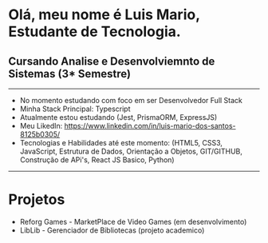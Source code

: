 # Olá, meu nome é Luis Mario, Estudante de Tecnologia.
## Cursando Analise e Desenvolviemnto de Sistemas (3* Semestre)

***
- No momento estudando com foco em ser Desenvolvedor Full Stack
- Minha Stack Principal: Typescript
- Atualmente estou estudando (Jest, PrismaORM, ExpressJS)
- Meu LikedIn: https://www.linkedin.com/in/luis-mario-dos-santos-8125b0305/
- Tecnologias e Habilidades até este momento: (HTML5, CSS3, JavaScript, Estrutura de Dados, Orientação a Objetos, GIT/GITHUB, Construção de APi's, React JS Basico, Python)
***

# Projetos
+ Reforg Games - MarketPlace de Video Games (em desenvolvimento)
+ LibLib - Gerenciador de Bibliotecas (projeto academico)


